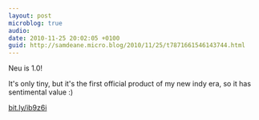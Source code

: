 ```yaml
---
layout: post
microblog: true
audio: 
date: 2010-11-25 20:02:05 +0100
guid: http://samdeane.micro.blog/2010/11/25/t7871661546143744.html
---
```

Neu is 1.0!

It's only tiny, but it's the first official product of my new indy era, so it has sentimental value :)

[bit.ly/ib9z6i](http://bit.ly/ib9z6i)
